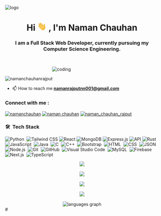 ![logo](https://github.com/namanchauhanrajput/namanchauhanrajput/blob/main/Black%20and%20Blue%20Trendy%20Gaming%20Youtube%20Banner%20(1).png)
<h1 align="center">Hi <img alt="hand"  width="30" src="https://raw.githubusercontent.com/ishitaraina1807/ishitaraina1807/refs/heads/main/Hi.gif"> , I'm Naman Chauhan</h1>
<h3 align="center">I am a Full Stack Web Developer, currently pursuing my Computer Science Engineering.</h3> <br>

<img align="right" alt="coding" width="350" src="https://user-images.githubusercontent.com/55389276/140866485-8fb1c876-9a8f-4d6a-98dc-08c4981eaf70.gif"> <br>

<p align="left"> <img src="https://komarev.com/ghpvc/?username=namanchauhanrajput&label=Profile%20views&color=0e75b6&style=flat" alt="namanchauhanrajput" /> </p>

- 📫 How to reach me **namanrajputnn001@gmail.com**

<h3 align="left">Connect with me :</h3>
<p align="left">
<a href=https://www.linkedin.com/in/naman-chauhan-6b8243252/ target="blank"><img align="center" src="https://raw.githubusercontent.com/rahuldkjain/github-profile-readme-generator/master/src/images/icons/Social/linked-in-alt.svg" alt="namanchauhan" height="30" width="40" /></a>
<a href=https://www.facebook.com/namanchauhan2005/ target="blank"><img align="center" src="https://raw.githubusercontent.com/rahuldkjain/github-profile-readme-generator/master/src/images/icons/Social/facebook.svg" alt="naman chauhan" height="30" width="40" /></a>
<a href="https://instagram.com/naman_chauhan_rajput" target="blank"><img align="center" src="https://raw.githubusercontent.com/rahuldkjain/github-profile-readme-generator/master/src/images/icons/Social/instagram.svg" alt="naman_chauhan_rajput" height="30" width="40" /></a>
</p>

### 🛠 &nbsp;Tech Stack

![Python](https://img.shields.io/badge/-Python-05122A?style=flat&logo=python)&nbsp;
![Tailwind CSS](https://img.shields.io/badge/-Tailwind_CSS-38B2AC?style=flat&logo=tailwind-css&logoColor=white&color=05122A&labelColor=05122A)
![React](https://img.shields.io/badge/-React-61DAFB?style=flat&logo=react&logoColor=white&color=05122A&labelColor=05122A)
![MongoDB](https://img.shields.io/badge/-MongoDB-47A248?style=flat&logo=mongodb&logoColor=white&color=05122A&labelColor=05122A)
![Express.js](https://img.shields.io/badge/-Express.js-000000?style=flat&logo=express&logoColor=white&color=05122A&labelColor=05122A)
![API](https://img.shields.io/badge/-API-FF5700?style=flat&color=05122A&labelColor=05122A)
![Rust](https://img.shields.io/badge/-Rust-000000?style=flat&logo=rust&logoColor=white&color=05122A&labelColor=05122A)
![JavaScript](https://img.shields.io/badge/-JavaScript-05122A?style=flat&logo=javascript)&nbsp;
![Java](https://img.shields.io/badge/-Java-05122A?style=flat&logo=Java&logoColor=FFA518)&nbsp;
![C](https://img.shields.io/badge/-C-05122A?style=flat&logo=C&logoColor=A8B9CC)&nbsp;
![C++](https://img.shields.io/badge/-C++-05122A?style=flat&logo=C%2B%2B&logoColor=00599C)&nbsp;
![Bootstrap](https://img.shields.io/badge/-Bootstrap-05122A?style=flat&logo=bootstrap&logoColor=563D7C)&nbsp;
![HTML](https://img.shields.io/badge/-HTML-05122A?style=flat&logo=HTML5)&nbsp;
![CSS](https://img.shields.io/badge/-CSS-05122A?style=flat&logo=CSS3&logoColor=1572B6)&nbsp;
![JSON](https://img.shields.io/badge/-JSON-05122A?style=flat&logo=json&logoColor=000000)&nbsp;
![Node.js](https://img.shields.io/badge/-Node.js-05122A?style=flat&logo=node.js&logoColor=339933)&nbsp;
![Git](https://img.shields.io/badge/-Git-05122A?style=flat&logo=git)&nbsp;
![GitHub](https://img.shields.io/badge/-GitHub-05122A?style=flat&logo=github)&nbsp;
![Visual Studio Code](https://img.shields.io/badge/-Visual%20Studio%20Code-05122A?style=flat&logo=visual-studio-code&logoColor=007ACC)&nbsp;
![MySQL](https://img.shields.io/badge/-MySQL-05122A?style=flat&logo=mysql&logoColor=4479A1)&nbsp;
![Firebase](https://img.shields.io/badge/-Firebase-05122A?style=flat&logo=firebase&logoColor=FFCA28)&nbsp;
![Next.js](https://img.shields.io/badge/-Next.js-05122A?style=flat&logo=next.js&logoColor=000000)&nbsp;
![TypeScript](https://img.shields.io/badge/-TypeScript-05122A?style=flat&logo=typescript&logoColor=007ACC)&nbsp;
<br>

<p align="center"><img src="https://github-readme-stats.vercel.app/api/top-langs/?username=ishitaraina1807&layout=compact&hide=TSQL&theme=chartreuse-dark"></p>
<p align="center"><img src="https://github-readme-stats.vercel.app/api/top-langs/?username=namanchauhanrajput&layout=compact&hide=TSQL&theme=chartreuse-dark"></p>
<p align="center" ><img src="https://github-readme-stats.vercel.app/api?username=namanchauhanrajput&count_private=true&show_icons=true&&theme=chartreuse-dark&include_all_commits=true" width="400"></p> 
<p align="center" ><img src="https://github-readme-streak-stats.herokuapp.com/?user=namanchauhanrajput&theme=chartreuse-dark"></p>




<div align="center">
  <img src="https://github-readme-stats.vercel.app/api/top-langs?username=namanchauhanrajput&locale=en&hide_title=false&layout=compact&card_width=320&langs_count=5&theme=theme=chartreuse-dark&hide_border=false" height="150" alt="languages graph"  />
</div>
#


